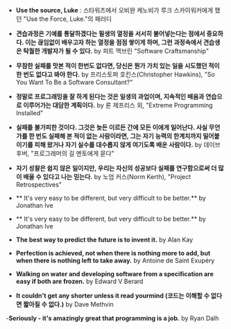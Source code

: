 - **Use the source, Luke** : 스타워즈에서 오비완 케노비가 루크 스카이워커에게 했던 "Use the Force, Luke."의 패러디

- **견습과정은 기예를 통달하겠다는 필생의 열정을 서서히 불어넣는다는 점에서 중요하다. 이는 끊임없이 배우고자 하는 열정을 점점 쌓이게 하며, 그런 과정속에서 견습생은 탁월한 개발자가 될 수 있다.** by 피트 맥브린 "Software Craftsmanship"

- **무참한 실패를 맛본 적이 한번도 없다면, 당신은 뭔가 가치 있는 일을 시도했던 적이 한 번도 없다고 봐야 한다.** by 프리스토퍼 호킨스(Christopher Hawkins), "So You Want To Be a Software Consultant?"

- **정말로 프로그래밍을 잘 하게 된다는 것은 일생의 과업이며, 지속적인 배움과 연습으로 이루어가는 대담한 계획이다.** by 론 제프리스 외, "Extreme Programming Installed"

- **실패틑 불가피한 것이다. 그것은 늦든 이르든 간에 모든 이에게 일어난다. 사실 무언가를 한 번도 실패해 본 적이 없는 사람이라면, 그는 자기 능력의 한계치까지 밀어붙이기를 피해 왔거나 자기 실수를 대수롭지 않게 여기도록 배운 사람이다.** by 데이브 후버, "프로그래머의 길 멘토에게 묻다"

- **자기 성찰은 쉽지 않은 일이지만, 우리는 자신의 성공보다 실패를 연구함으로써 더 많이 배울 수 있다고 나는 믿는다.** by 노엄 커스(Norm Kerth), "Project Retrospectives"

- ** It's very easy to be different, but very difficult to be better.** by Jonathan Ive

- ** It's very easy to be different, but very difficult to be better.** by Jonathan Ive

- **The best way to predict the future is to invent it.** by Alan Kay 

- **Perfection is achieved, not when there is nothing more to add, but when there is nothing left to take away.** by Antoine de Saint Exupéry

- **Walking on water and developing software from a specification are easy if both are frozen.** by Edward V Berard

- **It couldn't get any shorter unless it read yourmind (코드는 이해할 수 없다면 짧아질 수 없다.)** by Dave Methvin

-**Seriously - it's amazingly great that programming is a job.** by Ryan Dalh